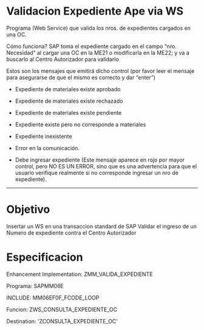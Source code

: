 # Validacion Expediente Ape via WS


Programa (Web Service)  que valida  los nros. de expedientes cargados en una OC.

Cómo funciona? SAP toma el expediente cargado en el campo “nro. Necesidad” al cargar una OC en la ME21 o modificarla en la ME22; y va a buscarlo al Centro Autorizador para validarlo
 
Estos son los mensajes que emitirá dicho control (por favor leer el mensaje para  asegurarse de que el mismo es correcto y dar “enter”)


* Expediente de materiales existe aprobado

* Expediente de materiales existe rechazado
* Expediente de materiales existe pendiente

* Expediente existe pero no corresponde a materiales
* Expediente inexistente

*  Error en la comunicación.
  
* Debe ingresar expediente (Este mensaje aparece en rojo por mayor control, pero NO ES UN ERROR, sino que es una advertencia para que el usuario verifique realmente si no corresponde ingresar un nro de expediente).

***

# Objetivo
Insertar un WS en una transaccion standard de SAP 
Validar el ingreso de un Numero de expediente contra el Centro Autorizador

# Especificacion
Enhancement Implementation:  ZMM_VALIDA_EXPEDIENTE

Programa: SAPMM06E	

INCLUDE: MM06EF0F_FCODE_LOOP

Funcion: ZWS_CONSULTA_EXPEDIENTE_OC

Destination: 'ZCONSULTA_EXPEDIENTE_OC'



